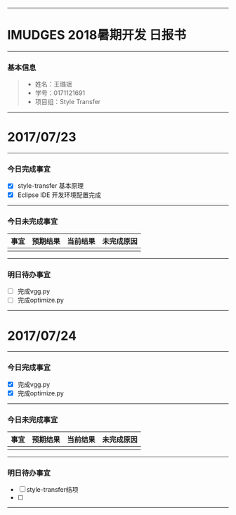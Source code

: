 -------
# IMUDGES 2018暑期开发 日报书
-------


### 基本信息
> * 姓名：王璐瑶
> * 学号：0171121691
> * 项目组：Style Transfer

--------


# 2017/07/23

--------

### 今日完成事宜
- [x]  style-transfer  基本原理
- [x]  Eclipse IDE  开发环境配置完成  

------
### 今日未完成事宜


| 事宜     |预期结果| 当前结果  | 未完成原因   | 
| --------   | -----:  | -----:  | :----:  |
|    |   |   |   |


-------
### 明日待办事宜
-[ ] 完成vgg.py
-[ ] 完成optimize.py
--------


# 2017/07/24

--------

### 今日完成事宜
- [x]  完成vgg.py
- [x]  完成optimize.py

------
### 今日未完成事宜


| 事宜     |预期结果| 当前结果  | 未完成原因   | 
| --------   | -----:  | -----:  | :----:  |
|    |   |   |   |


-------
### 明日待办事宜
- [ ] style-transfer结项
- [ ] 
--------
